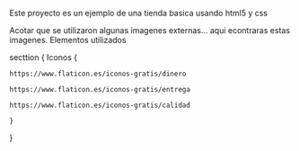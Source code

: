 Este proyecto es un ejemplo de una tienda basica usando html5 y css

Acotar que se utilizaron algunas imagenes externas... aqui econtraras estas imagenes.
Elementos utilizados

secttion {
	Iconos {
 
	https://www.flaticon.es/iconos-gratis/dinero

	https://www.flaticon.es/iconos-gratis/entrega

	https://www.flaticon.es/iconos-gratis/calidad
	
	}
}
